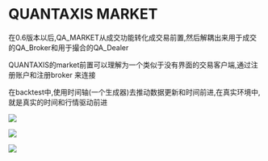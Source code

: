 # QUANTAXIS MARKET

在0.6版本以后,QA_MARKET从成交功能转化成交易前置,然后解耦出来用于成交的QA_Broker和用于撮合的QA_Dealer

QUANTAXIS的market前置可以理解为一个类似于没有界面的交易客户端,通过注册账户和注册broker 来连接

在backtest中,使用时间轴(一个生成器)去推动数据更新和时间前进,在真实环境中,就是真实的时间和行情驱动前进

![](http://picx.gulizhu.com/market_gen.png)

![](http://picx.gulizhu.com/%E9%87%8D%E6%9E%84%E6%96%87%E6%A1%A3-%E5%B8%82%E5%9C%BA.png)

![](http://picx.gulizhu.com/%E9%87%8D%E6%9E%84%E6%96%87%E6%A1%A3-%E5%BC%95%E6%93%8E.png)